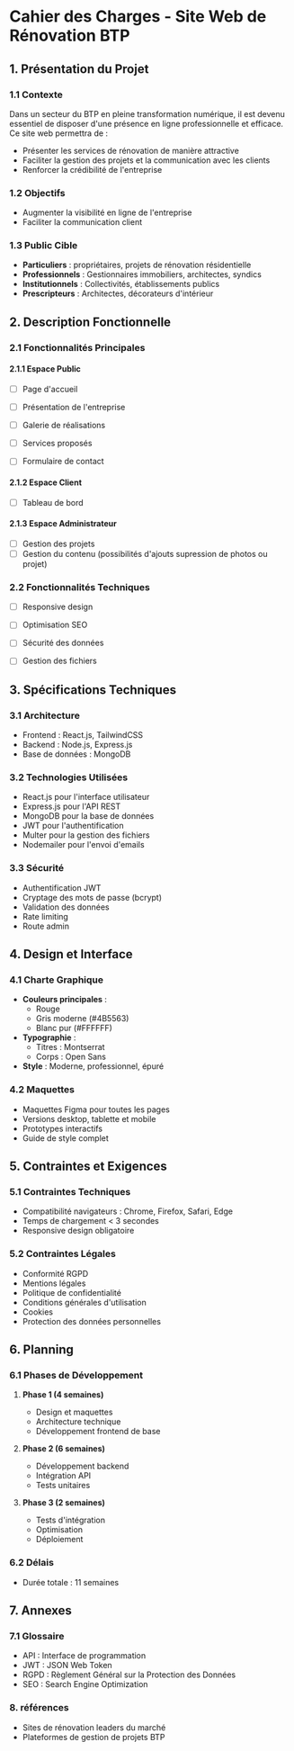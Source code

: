 # Cahier des Charges - Site Web de Rénovation BTP

## 1. Présentation du Projet
### 1.1 Contexte
Dans un secteur du BTP en pleine transformation numérique, il est devenu essentiel de disposer d'une présence en ligne professionnelle et efficace. Ce site web permettra de :
- Présenter les services de rénovation de manière attractive
- Faciliter la gestion des projets et la communication avec les clients
- Renforcer la crédibilité de l'entreprise

### 1.2 Objectifs
- Augmenter la visibilité en ligne de l'entreprise
- Faciliter la communication client

### 1.3 Public Cible
- **Particuliers** :  propriétaires, projets de rénovation résidentielle
- **Professionnels** : Gestionnaires immobiliers, architectes, syndics
- **Institutionnels** : Collectivités, établissements publics
- **Prescripteurs** : Architectes, décorateurs d'intérieur

## 2. Description Fonctionnelle
### 2.1 Fonctionnalités Principales
#### 2.1.1 Espace Public
- [ ] Page d'accueil
- [ ] Présentation de l'entreprise
- [ ] Galerie de réalisations
- [ ] Services proposés
- [ ] Formulaire de contact


#### 2.1.2 Espace Client
- [ ] Tableau de bord

#### 2.1.3 Espace Administrateur
- [ ] Gestion des projets
- [ ] Gestion du contenu (possibilités d'ajouts supression de photos ou projet)

### 2.2 Fonctionnalités Techniques
- [ ] Responsive design
- [ ] Optimisation SEO
- [ ] Sécurité des données
- [ ] Gestion des fichiers


## 3. Spécifications Techniques
### 3.1 Architecture
- Frontend : React.js, TailwindCSS
- Backend : Node.js, Express.js
- Base de données : MongoDB

### 3.2 Technologies Utilisées
- React.js pour l'interface utilisateur
- Express.js pour l'API REST
- MongoDB pour la base de données
- JWT pour l'authentification
- Multer pour la gestion des fichiers
- Nodemailer pour l'envoi d'emails

### 3.3 Sécurité
- Authentification JWT
- Cryptage des mots de passe (bcrypt)
- Validation des données
- Rate limiting
- Route admin 

## 4. Design et Interface
### 4.1 Charte Graphique
- **Couleurs principales** :
  - Rouge
  - Gris moderne (#4B5563)
  - Blanc pur (#FFFFFF)
- **Typographie** :
  - Titres : Montserrat
  - Corps : Open Sans
- **Style** : Moderne, professionnel, épuré

### 4.2 Maquettes
- Maquettes Figma pour toutes les pages
- Versions desktop, tablette et mobile
- Prototypes interactifs
- Guide de style complet

## 5. Contraintes et Exigences
### 5.1 Contraintes Techniques
- Compatibilité navigateurs : Chrome, Firefox, Safari, Edge
- Temps de chargement < 3 secondes
- Responsive design obligatoire


### 5.2 Contraintes Légales
- Conformité RGPD
- Mentions légales
- Politique de confidentialité
- Conditions générales d'utilisation
- Cookies
- Protection des données personnelles

## 6. Planning 
### 6.1 Phases de Développement
1. **Phase 1 (4 semaines)**
   - Design et maquettes
   - Architecture technique
   - Développement frontend de base

2. **Phase 2 (6 semaines)**
   - Développement backend
   - Intégration API
   - Tests unitaires

3. **Phase 3 (2 semaines)**
   - Tests d'intégration
   - Optimisation
   - Déploiement

### 6.2 Délais
- Durée totale : 11 semaines


## 7. Annexes
### 7.1 Glossaire
- API : Interface de programmation
- JWT : JSON Web Token
- RGPD : Règlement Général sur la Protection des Données
- SEO : Search Engine Optimization

### 8. références
- Sites de rénovation leaders du marché
- Plateformes de gestion de projets BTP


